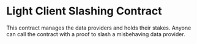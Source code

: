 # Light Client Slashing Contract

This contract manages the data providers and holds their stakes. Anyone can call the contract with a proof to slash a misbehaving data provider.